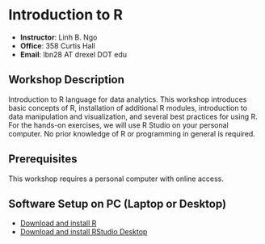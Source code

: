 # Introduction to R

- **Instructor**: Linh B. Ngo
- **Office**: 358 Curtis Hall
- **Email**: lbn28 AT drexel DOT edu

## Workshop Description

Introduction to R language for data analytics. This workshop introduces basic concepts of R, 
installation of additional R modules, introduction to data manipulation and visualization, 
and several best practices for using R. For the hands-on exercises, we will use R Studio on 
your personal computer. No prior knowledge of R or programming in general is required. 


## Prerequisites

This workshop requires a personal computer with online access. 


## Software Setup on PC (Laptop or Desktop)

- [Download and install R](https://www.r-project.org/)
- [Download and install RStudio Desktop](https://posit.co/download/rstudio-desktop/#download)

